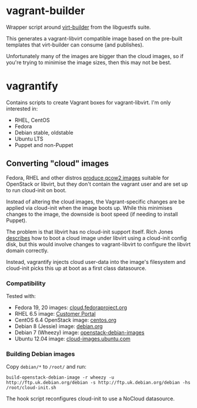 # vagrant-builder

Wrapper script around [virt-builder](http://libguestfs.org/virt-builder.1.html)
from the libguestfs suite.

This generates a vagrant-libvirt compatible image based on the pre-built
templates that virt-builder can consume (and publishes).

Unfortunately many of the images are bigger than the cloud images, so if you're
trying to minimise the image sizes, then this may not be best.

# vagrantify

Contains scripts to create Vagrant boxes for vagrant-libvirt.  I'm only
interested in:

* RHEL, CentOS
* Fedora
* Debian stable, oldstable
* Ubuntu LTS
* Puppet and non-Puppet

## Converting "cloud" images

Fedora, RHEL and other distros [produce qcow2
images](http://cloud.fedoraproject.org/) suitable for OpenStack or
libvirt, but they don't contain the vagrant user and are set up to run
cloud-init on boot.

Instead of altering the cloud images, the Vagrant-specific changes are be
applied via cloud-init when the image boots up.  While this minimises changes
to the image, the downside is boot speed (if needing to install Puppet).

The problem is that libvirt has no cloud-init support itself.  Rich Jones
[describes](http://rwmj.wordpress.com/2013/12/10/creating-a-cloud-init-config-disk-for-non-cloud-boots/#content)
how to boot a cloud image under libvirt using a cloud-init config disk, but
this would involve changes to vagrant-libvirt to configure the libvirt domain
correctly.

Instead, vagrantify injects cloud user-data into the image's filesystem and
cloud-init picks this up at boot as a first class datasource.

### Compatibility

Tested with:

* Fedora 19, 20 images: [cloud.fedoraproject.org](http://cloud.fedoraproject.org/)
* RHEL 6.5 image: [Customer Portal](https://rhn.redhat.com/rhn/software/channel/downloads/Download.do?cid=16952)
* CentOS 6.4 OpenStack image: [centos.org](http://dev.centos.org/centos/hvm/)
* Debian 8 (Jessie) image: [debian.org](http://cdimage.debian.org/cdimage/openstack/current/)
* Debian 7 (Wheezy) image: [openstack-debian-images](http://packages.debian.org/openstack-debian-images)
* Ubuntu 12.04 image: [cloud-images.ubuntu.com](http://cloud-images.ubuntu.com/precise/current/)

### Building Debian images

Copy `debian/*` to `/root/` and run:

    build-openstack-debian-image -r wheezy -u http://ftp.uk.debian.org/debian -s http://ftp.uk.debian.org/debian -hs /root/cloud-init.sh

The hook script reconfigures cloud-init to use a NoCloud datasource.
